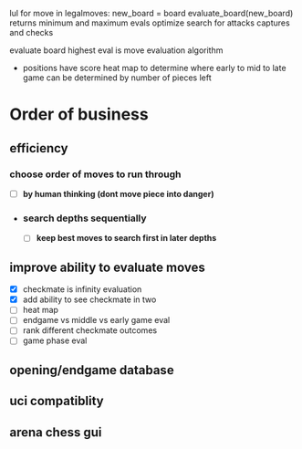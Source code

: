 lul
for move in legalmoves:
    new_board = board
    evaluate_board(new_board)
    returns minimum and maximum evals
    optimize search for attacks captures and checks

evaluate board
highest eval is move
evaluation algorithm
- positions have score
    heat map to determine where
    early to mid to late game can be determined by number of pieces left


# Order of business
## efficiency
### choose order of moves to run through
- [ ] **by human thinking (dont move piece into danger)**
- ### search depths sequentially
    - [ ] **keep best moves to search first in later depths**
## improve ability to evaluate moves
- [x] checkmate is infinity evaluation
- [x] add ability to see checkmate in two
- [ ] heat map
- [ ] endgame vs middle vs early game eval
- [ ] rank different checkmate outcomes
- [ ] game phase eval
## opening/endgame database
## uci compatiblity
## arena chess gui